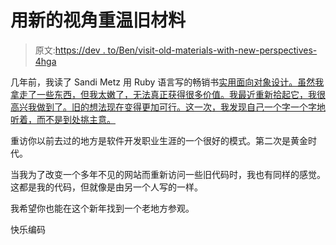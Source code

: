 # 用新的视角重温旧材料

> 原文:[https://dev . to/Ben/visit-old-materials-with-new-perspectives-4hga](https://dev.to/ben/revisit-old-materials-with-new-perspectives-4hga)

几年前，我读了 Sandi Metz 用 Ruby 语言写的畅销书[实用面向对象设计。虽然我拿走了一些东西，但我太嫩了，无法真正获得很多价值。我最近重新拾起它，我很高兴我做到了。旧的想法现在变得更加可行。这一次，我发现自己一个字一个字地听着，而不是到处挑主意。](https://www.amazon.com/Practical-Object-Oriented-Design-Ruby-Addison-Wesley/dp/0321721330)

重访你以前去过的地方是软件开发职业生涯的一个很好的模式。第二次是黄金时代。

当我为了改变一个多年不见的网站而重新访问一些旧代码时，我也有同样的感觉。这都是我的代码，但就像是由另一个人写的一样。

我希望你也能在这个新年找到一个老地方参观。

快乐编码